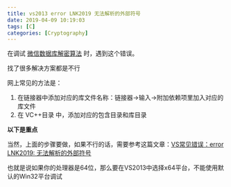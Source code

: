 ```yaml
---
title: vs2013 error LNK2019 无法解析的外部符号
date: 2019-04-09 10:19:03
tags: [C]
categories: [Cryptography]
---
```


在调试 [微信数据库解密算法](https://bbs.pediy.com/thread-222652.htm) 时，遇到这个错误。

找了很多解决方案都是不行

网上常见的方法是：

1. 在链接器中添加对应的库文件名称：链接器->输入->附加依赖项里加入对应的库文件  
2. 在 VC++目录 中，添加对应的包含目录和库目录

**以下是重点**

当然，上面的步骤要做，如果不行的话，需要参考这篇文章：[VS常见错误：error LNK2019: 无法解析的外部符号](https://www.cnblogs.com/liangliu/p/7120192.html)

也就是说如果你的处理器是64位，那么要在VS2013中选择x64平台，不能使用默认的Win32平台调试





